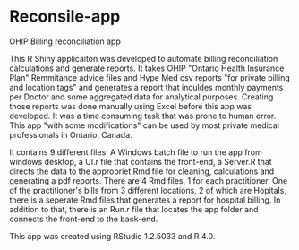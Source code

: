 # Reconsile-app
OHIP Billing reconciliation app

This R Shiny applicaiton was developed to automate billing reconciliation calculations and generate reports.
It takes OHIP "Ontario Health Insurance Plan" Remmitance advice files and Hype Med csv reports "for private billing and location tags" and generates a report that inculdes monthly payments per Doctor and some aggregated data for analytical purposes.
Creating those reports was done manually using Excel before this app was developed. It was a time consuming task that was prone to human error.
This app "with some modifications" can be used by most private medical professionals in Ontario, Canada. 

It contains 9 different files. A Windows batch file to run the app from windows desktop, a UI.r file that contains the front-end, a Server.R that directs the data to the appropriet Rmd file for cleaning, calculations and generating a pdf reports. There are 4 Rmd files, 1 for each practitioner. One of the practitioner's bills from 3 different locations, 2 of which are Hopitals, there is a seperate Rmd files that generates a report for hospital billing. In addition to that, there is an Run.r file that locates the app folder and connects the front-end to the back-end. 

This app was created using RStudio 1.2.5033 and R 4.0.
